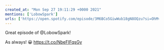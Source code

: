 ```yaml
---
created_at: "Mon Sep 27 19:11:29 +0000 2021"
mentions: ['LobowSpark']
urls: ['https://open.spotify.com/episode/3M6BCo5GiwWub18gN8OQzu?si=OhMvUMwwRuGONuZxF-t5gA&dl_branch=1']
---
```


Great episode of @LobowSpark!

As always! 😀
https://t.co/NbeFIFqsGy
